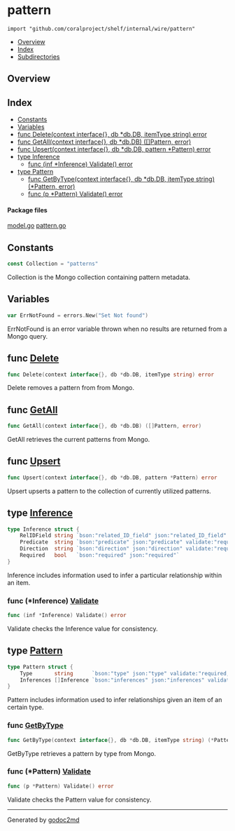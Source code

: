 

# pattern
`import "github.com/coralproject/shelf/internal/wire/pattern"`

* [Overview](#pkg-overview)
* [Index](#pkg-index)
* [Subdirectories](#pkg-subdirectories)

## <a name="pkg-overview">Overview</a>



## <a name="pkg-index">Index</a>
* [Constants](#pkg-constants)
* [Variables](#pkg-variables)
* [func Delete(context interface{}, db *db.DB, itemType string) error](#Delete)
* [func GetAll(context interface{}, db *db.DB) ([]Pattern, error)](#GetAll)
* [func Upsert(context interface{}, db *db.DB, pattern *Pattern) error](#Upsert)
* [type Inference](#Inference)
  * [func (inf *Inference) Validate() error](#Inference.Validate)
* [type Pattern](#Pattern)
  * [func GetByType(context interface{}, db *db.DB, itemType string) (*Pattern, error)](#GetByType)
  * [func (p *Pattern) Validate() error](#Pattern.Validate)


#### <a name="pkg-files">Package files</a>
[model.go](/src/github.com/coralproject/shelf/internal/wire/pattern/model.go) [pattern.go](/src/github.com/coralproject/shelf/internal/wire/pattern/pattern.go) 


## <a name="pkg-constants">Constants</a>
``` go
const Collection = "patterns"
```
Collection is the Mongo collection containing pattern metadata.


## <a name="pkg-variables">Variables</a>
``` go
var ErrNotFound = errors.New("Set Not found")
```
ErrNotFound is an error variable thrown when no results are returned from a Mongo query.



## <a name="Delete">func</a> [Delete](/src/target/pattern.go?s=2565:2631#L81)
``` go
func Delete(context interface{}, db *db.DB, itemType string) error
```
Delete removes a pattern from from Mongo.



## <a name="GetAll">func</a> [GetAll](/src/target/pattern.go?s=1263:1325#L36)
``` go
func GetAll(context interface{}, db *db.DB) ([]Pattern, error)
```
GetAll retrieves the current patterns from Mongo.



## <a name="Upsert">func</a> [Upsert](/src/target/pattern.go?s=502:569#L10)
``` go
func Upsert(context interface{}, db *db.DB, pattern *Pattern) error
```
Upsert upserts a pattern to the collection of currently utilized patterns.




## <a name="Inference">type</a> [Inference](/src/target/model.go?s=500:835#L8)
``` go
type Inference struct {
    RelIDField string `bson:"related_ID_field" json:"related_ID_field" validate:"required,min=2"`
    Predicate  string `bson:"predicate" json:"predicate" validate:"required,min=2"`
    Direction  string `bson:"direction" json:"direction" validate:"required,min=2"`
    Required   bool   `bson:"required" json:"required"`
}
```
Inference includes information used to infer a particular relationship
within an item.










### <a name="Inference.Validate">func</a> (\*Inference) [Validate](/src/target/model.go?s=893:931#L16)
``` go
func (inf *Inference) Validate() error
```
Validate checks the Inference value for consistency.




## <a name="Pattern">type</a> [Pattern](/src/target/model.go?s=1108:1295#L25)
``` go
type Pattern struct {
    Type       string      `bson:"type" json:"type" validate:"required,min=2"`
    Inferences []Inference `bson:"inferences" json:"inferences" validate:"required,min=1"`
}
```
Pattern includes information used to infer relationships given an
item of an certain type.







### <a name="GetByType">func</a> [GetByType](/src/target/pattern.go?s=1872:1953#L58)
``` go
func GetByType(context interface{}, db *db.DB, itemType string) (*Pattern, error)
```
GetByType retrieves a pattern by type from Mongo.





### <a name="Pattern.Validate">func</a> (\*Pattern) [Validate](/src/target/model.go?s=1351:1385#L31)
``` go
func (p *Pattern) Validate() error
```
Validate checks the Pattern value for consistency.








- - -
Generated by [godoc2md](http://godoc.org/github.com/davecheney/godoc2md)
